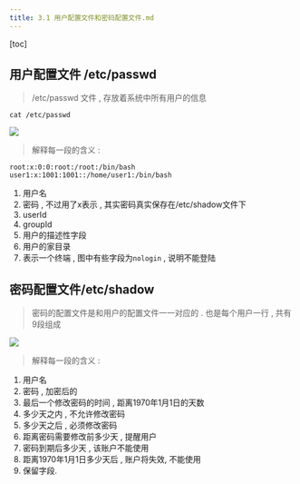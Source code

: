 ```yaml
---
title: 3.1 用户配置文件和密码配置文件.md
---
```


[toc]

## 用户配置文件 /etc/passwd
> /etc/passwd 文件 , 存放着系统中所有用户的信息

```
cat /etc/passwd
```

![](http://oqjg6c4c1.bkt.clouddn.com/201706132107_962.png)

> 解释每一段的含义 : 

```
root:x:0:0:root:/root:/bin/bash
user1:x:1001:1001::/home/user1:/bin/bash

```
 1. 用户名 
 2. 密码 , 不过用了x表示 , 其实密码真实保存在/etc/shadow文件下
 3. userId
 4. groupId
 5. 用户的描述性字段
 6. 用户的家目录
 7. 表示一个终端 , 图中有些字段为`nologin` , 说明不能登陆

## 密码配置文件/etc/shadow

> 密码的配置文件是和用户的配置文件一一对应的 . 也是每个用户一行 , 共有9段组成

![](http://oqjg6c4c1.bkt.clouddn.com/201706132114_112.png)

> 解释每一段的含义 : 

 1. 用户名
 2. 密码 , 加密后的
 3. 最后一个修改密码的时间 , 距离1970年1月1日的天数
 4. 多少天之内 , 不允许修改密码
 5. 多少天之后 , 必须修改密码
 6. 距离密码需要修改前多少天 , 提醒用户
 7. 密码到期后多少天 , 该账户不能使用
 8. 距离1970年1月1日多少天后 , 账户将失效, 不能使用
 9. 保留字段. 

